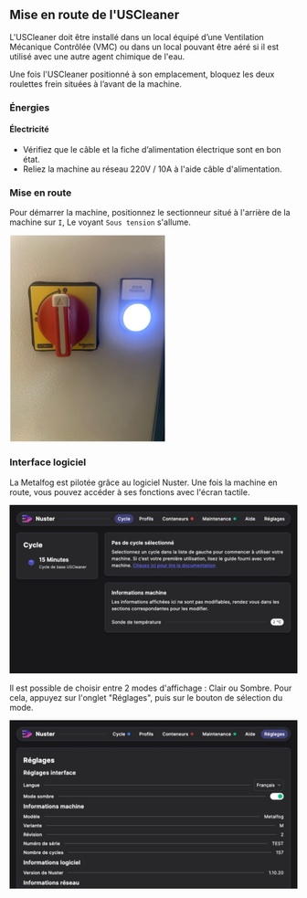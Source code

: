 ## Mise en route de l'USCleaner

L'USCleaner doit être installé dans un local équipé d’une Ventilation Mécanique Contrôlée (VMC) ou dans un local pouvant être aéré si il est utilisé avec une autre agent chimique de l'eau.

Une fois l'USCleaner positionné à son emplacement, bloquez les deux roulettes frein situées à l’avant de la machine.

### Énergies
#### Électricité

- Vérifiez que le câble et la fiche d’alimentation électrique sont en bon état.
- Reliez la machine au réseau 220V / 10A à l'aide câble d'alimentation.

### Mise en route

Pour démarrer la machine, positionnez le sectionneur situé à l'arrière de la machine sur `I`, Le voyant `Sous tension` s'allume. 

![Sectionneur](sectionneur.png)

### Interface logiciel

La Metalfog est pilotée grâce au logiciel Nuster. 
Une fois la machine en route, vous pouvez accéder à ses fonctions avec l'écran tactile.

![Menu Home](home.png)

Il est possible de choisir entre 2 modes d'affichage : Clair ou Sombre. Pour cela, appuyez sur l'onglet "Réglages", puis sur le bouton de sélection du mode.

![Menu Réglages](reglages.png)


